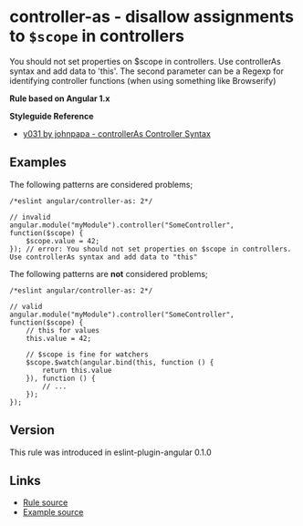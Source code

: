 <!-- WARNING: Generated documentation. Edit docs and examples in the rule and examples file ('rules/controller-as.js', 'examples/controller-as.js'). -->

# controller-as - disallow assignments to `$scope` in controllers

You should not set properties on $scope in controllers.
Use controllerAs syntax and add data to 'this'.
The second parameter can be a Regexp for identifying controller functions (when using something like Browserify)

**Rule based on Angular 1.x**

**Styleguide Reference**

* [y031 by johnpapa - controllerAs Controller Syntax](https://github.com/johnpapa/angular-styleguide/blob/master/a1/README.md#style-y031)

## Examples

The following patterns are considered problems;

    /*eslint angular/controller-as: 2*/

    // invalid
    angular.module("myModule").controller("SomeController", function($scope) {
        $scope.value = 42;
    }); // error: You should not set properties on $scope in controllers. Use controllerAs syntax and add data to "this"

The following patterns are **not** considered problems;

    /*eslint angular/controller-as: 2*/

    // valid
    angular.module("myModule").controller("SomeController", function($scope) {
        // this for values
        this.value = 42;

        // $scope is fine for watchers
        $scope.$watch(angular.bind(this, function () {
            return this.value
        }), function () {
            // ...
        });
    });

## Version

This rule was introduced in eslint-plugin-angular 0.1.0

## Links

* [Rule source](/rules/controller-as.js)
* [Example source](/examples/controller-as.js)
